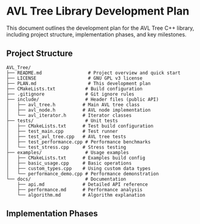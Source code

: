 # AVL Tree Library Development Plan

This document outlines the development plan for the AVL Tree C++ library, including project structure, implementation phases, and key milestones.

## Project Structure

```
AVL_Tree/
├── README.md                 # Project overview and quick start
├── LICENSE                   # GNU GPL v3 license
├── PLAN.md                   # This development plan
├── CMakeLists.txt           # Build configuration
├── .gitignore               # Git ignore rules
├── include/                 # Header files (public API)
│   ├── avl_tree.h          # Main AVL tree class
│   ├── avl_node.h          # AVL node implementation
│   └── avl_iterator.h      # Iterator classes
├── tests/                   # Unit tests
│   ├── CMakeLists.txt      # Test build configuration
│   ├── test_main.cpp       # Test runner
│   ├── test_avl_tree.cpp   # AVL tree tests
│   ├── test_performance.cpp # Performance benchmarks
│   └── test_stress.cpp     # Stress testing
├── examples/                # Usage examples
│   ├── CMakeLists.txt      # Examples build config
│   ├── basic_usage.cpp     # Basic operations
│   ├── custom_types.cpp    # Using custom data types
│   └── performance_demo.cpp # Performance demonstration
└── docs/                    # Documentation
    ├── api.md              # Detailed API reference
    ├── performance.md      # Performance analysis
    └── algorithm.md        # Algorithm explanation
```

## Implementation Phases
